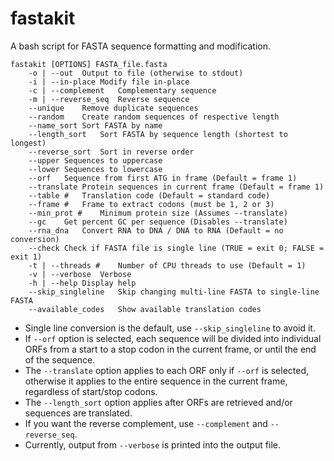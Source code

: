 # fastakit
A bash script for FASTA sequence formatting and modification.

```
fastakit [OPTIONS] FASTA_file.fasta
	-o | --out	Output to file (otherwise to stdout)
	-i | --in-place	Modify file in-place
	-c | --complement	Complementary sequence
	-m | --reverse_seq	Reverse sequence
	--unique	Remove duplicate sequences
	--random	Create random sequences of respective length
	--name_sort	Sort FASTA by name
	--length_sort	Sort FASTA by sequence length (shortest to longest)
	--reverse_sort	Sort in reverse order
	--upper	Sequences to uppercase
	--lower	Sequences to lowercase
	--orf	Sequence from first ATG in frame (Default = frame 1)
	--translate	Protein sequences in current frame (Default = frame 1)
	--table #	Translation code (Default = standard code)
	--frame #	Frame to extract codons (must be 1, 2 or 3)
	--min_prot #	Minimum protein size (Assumes --translate)
	--gc	Get percent GC per sequence (Disables --translate)
	--rna_dna	Convert RNA to DNA / DNA to RNA (Default = no conversion)
	--check	Check if FASTA file is single line (TRUE = exit 0; FALSE = exit 1)
	-t | --threads #	Number of CPU threads to use (Default = 1)
	-v | --verbose	Verbose
	-h | --help	Display help
	--skip_singleline	Skip changing multi-line FASTA to single-line FASTA 
	--available_codes	Show available translation codes 
```

- Single line conversion is the default, use `--skip_singleline` to avoid it.
- If `--orf` option is selected, each sequence will be divided into individual ORFs from a start to a stop codon in the current frame, or until the end of the sequence.
- The `--translate` option applies to each ORF only if `--orf` is selected, otherwise it applies to the entire sequence in the current frame, regardless of start/stop codons.
- The `--length_sort` option applies after ORFs are retrieved and/or sequences are translated.
- If you want the reverse complement, use `--complement` and `--reverse_seq`.
- Currently, output from `--verbose` is printed into the output file.
